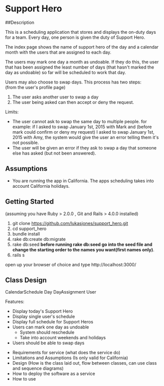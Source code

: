 # Support Hero  

##Description

This is a scheduling application that stores and displays the on-duty days for a team.  Every day, one person is given the duty of Support Hero.  

The index page shows the name of support hero of the day and a calendar month with the users that are assigned to each day.  

The users may mark one day a month as undoable.  If they do this, the user that has been assigned the least number of days (that hasn't marked the day as undoable) so far will be scheduled to work that day.

Users may also choose to swap days.  This process has two steps:  
(from the user's profile page)

1. The user asks another user to swap a day
2. The user being asked can then accept or deny the request.

Limits:

* The user cannot ask to swap the same day to multiple people. for example: if I asked to swap January 1st, 2015 with Mark and (before mark could confirm or deny my request) I asked to swap January 1st, 2015 with Amy, the system would give the user an error telling them it's not possible.
* The user will be given an error if they ask to swap a day that someone else has asked (but not been answered).


## Assumptions

* You are running the app in California. The apps scheduling takes into account California holidays.


## Getting Started

(assuming you have Ruby > 2.0.0 , Git and Rails > 4.0.0 installed)

1. git clone https://github.com/lukasjones/support_hero.git
2. cd support_hero
3. bundle install
4. rake db:create db:migrate 
5. rake db:seed **before running rake db:seed go into the seed file and change the starting order to the names you want(first names only)**.
6. rails s

open up your browser of choice and type http://localhost:3000/


## Class Design

CalendarSchedule
Day
DayAssignment
User






Features:
* Display today's Support Hero
* Display single user's schedule 
* Display full schedule for Support Heros
* Users can mark one day as undoable
  * System should reschedule
  * Take into account weekends and holidays
* Users should be able to swap days




- Requirements for service (what does the service do)
- Limitations and Assumptions (Is only valid for California)
- Design (How is the class laid out, flow between classes, can use class and sequence diagrams)
- How to deploy the software as a service
- How to use
